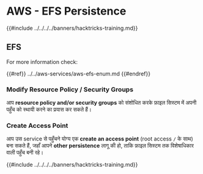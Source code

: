 # AWS - EFS Persistence

{{#include ../../../../banners/hacktricks-training.md}}

## EFS

For more information check:

{{#ref}}
../../aws-services/aws-efs-enum.md
{{#endref}}

### Modify Resource Policy / Security Groups

आप **resource policy and/or security groups** को संशोधित करके फ़ाइल सिस्टम में अपनी पहुँच को स्थायी करने का प्रयास कर सकते हैं।

### Create Access Point

आप उस service से पहुँचने योग्य एक **create an access point** (root access `/` के साथ) बना सकते हैं, जहाँ आपने **other persistence** लागू की हो, ताकि फ़ाइल सिस्टम तक विशेषाधिकार वाली पहुँच बनी रहे।

{{#include ../../../../banners/hacktricks-training.md}}
